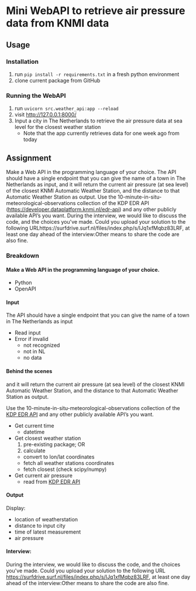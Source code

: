 # Mini WebAPI to retrieve air pressure data from KNMI data

## Usage

### Installation
1. run `pip install -r requirements.txt` in a fresh python environment
2. clone current package from GitHub

### Running the WebAPI
1. run `uvicorn src.weather_api:app --reload`
2. visit http://127.0.0.1:8000/
3. Input a city in The Netherlands to retrieve the air pressure data at sea level for the closest weather station
    - Note that the app currently retrieves data for one week ago from today



## Assignment

Make a Web API in the programming language of your choice. The API should have a single endpoint that you can give the name of a town in The Netherlands as input, and it will return the current air pressure (at sea level) of the closest KNMI Automatic Weather Station, and the distance to that Automatic Weather Station as output. Use the 10-minute-in-situ-meteorological-observations collection of the KDP EDR API (https://developer.dataplatform.knmi.nl/edr-api) and any other publicly available API’s you want. During the interview, we would like to discuss the code, and the choices you've made. Could you upload your solution to the following URLhttps://surfdrive.surf.nl/files/index.php/s/IJq1xfMqbz83LRF, at least one day ahead of the interview:Other means to share the code are also fine.


### Breakdown

#### Make a Web API in the programming language of your choice.

- Python
- OpenAPI

#### Input

The API should have a single endpoint that you can give the name of a town in The Netherlands as input

- Read input
- Error if invalid
  - not recognized
  - not in NL
  - no data

#### Behind the scenes

and it will return the current air pressure (at sea level) of the closest KNMI Automatic Weather Station, and the distance to that Automatic Weather Station as output.

Use the 10-minute-in-situ-meteorological-observations collection of the [KDP EDR API](https://developer.dataplatform.knmi.nl/edr-api) and any other publicly available API’s you want.

- Get current time
  - datetime
- Get closest weather station
  1. pre-existing package; OR
  2. calculate
    - convert to lon/lat coordinates
    - fetch all weather stations coordinates
    - fetch closest (check scipy/numpy)
- Get current air pressure
  - read from [KDP EDR API](https://developer.dataplatform.knmi.nl/edr-api)

#### Output

Display:
- location of weatherstation
- distance to input city
- time of latest measurement
- air pressure


#### Interview:

During the interview, we would like to discuss the code, and the choices you've made. Could you upload your solution to the following URL https://surfdrive.surf.nl/files/index.php/s/IJq1xfMqbz83LRF, at least one day ahead of the interview:Other means to share the code are also fine.
